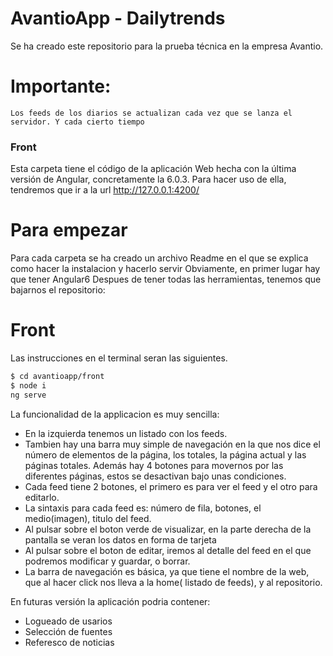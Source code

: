 # AvantioApp - Dailytrends
 

Se ha creado este repositorio para la prueba técnica en la empresa Avantio.

  # Importante:
  `Los feeds de los diarios se actualizan cada vez que se lanza el servidor. Y cada cierto tiempo`
 

### Front
Esta carpeta tiene el código de la aplicación Web hecha con la última versión de Angular, concretamente la 6.0.3.
Para hacer uso de ella, tendremos que ir a la url http://127.0.0.1:4200/
 
# Para empezar
Para cada carpeta se ha creado un archivo Readme en el que se explica como hacer la instalacion y hacerlo servir
Obviamente, en primer lugar hay que tener   Angular6
Despues de tener todas las herramientas, tenemos que bajarnos el repositorio:
 
 # Front
  Las instrucciones en el terminal seran las siguientes.
 ```sh
$ cd avantioapp/front
$ node i
ng serve
```
La funcionalidad de la applicacion es muy sencilla:
- En la izquierda tenemos un listado con los feeds.
- Tambien hay una barra muy simple de navegación en la que nos dice el número de elementos de la página, los totales, la página actual y las páginas totales. Además hay 4 botones para movernos por las diferentes páginas, estos se desactivan bajo unas condiciones.
- Cada feed tiene 2 botones, el primero es para ver el feed y el otro para editarlo.
- La sintaxis para cada feed es: número de fila, botones, el medio(imagen), titulo del feed.
- Al pulsar sobre el boton verde de visualizar, en la parte derecha de la pantalla se veran los datos en forma de tarjeta
- Al pulsar sobre el boton de editar, iremos al detalle del feed en el que podremos modificar y guardar, o borrar.
- La barra de navegación es básica, ya que tiene el nombre de la web, que al hacer click nos lleva a la home( listado de feeds), y al repositorio.


En futuras versión la aplicación podria contener:
- Logueado de usarios
- Selección de fuentes
- Referesco de noticias
